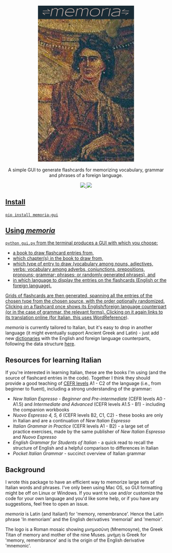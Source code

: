 <p align="center">
   <img width = "300" src="https://github.com/jeffjennings/memoria/blob/main/logo.jpg?raw=true"/>
 </p>

<p align="center">
A simple GUI to generate flashcards for memorizing vocabulary, grammar and phrases of a foreign language.
</p>

<p align="center">
  <!-- current release -->
  <a href="https://github.com/jeffjennings/memoria/releases">
      <img src="https://img.shields.io/github/release/jeffjennings/memoria/all.svg">
  </a>

  <!-- current version on pypi -->
  <a href="https://pypi.python.org/pypi/memoria-gui">
      <img src="https://img.shields.io/pypi/v/memoria-gui.svg">

</p>

Install
-------
`pip install memoria-gui`

Using _memoria_
---------------
`python gui.py` from the terminal produces a GUI with which you choose: 
- a book to draw flashcard entries from,
- which chapter(s) in the book to draw from,
- which type of entry to draw (vocabulary among nouns, adjectives, verbs; vocabulary among adverbs, conjunctions, prepositions, pronouns; grammar; phrases; or randomly generated phrases), and
- in which language to display the entries on the flashcards (English or the foreign language).

Grids of flashcards are then generated, spanning all the entries of the chosen type from the chosen source, with the order optionally randomized. Clicking on a flashcard once shows its English/foreign language counterpart (or in the case of grammar, the relevant forms). Clicking on it again links to its translation online (for Italian, this uses [WordReference](https://www.wordreference.com/iten/)).

_memoria_ is currently tailored to Italian, but it's easy to drop in another language (it might eventually support Ancient Greek and Latin) - just add new [dictionaries](https://github.com/jeffjennings/memoria/tree/main/memoria/dictionaries) with the English and foreign language counterparts, following the data structure [here](https://github.com/jeffjennings/memoria/blob/main/memoria/dictionaries/en_it/nie_a0_a1pt5.py).

Resources for learning Italian
------------------------------
If you're interested in learning Italian, these are the books I'm using (and the source of flashcard entries in the code). Together I think they should provide a good teaching of [CEFR levels](https://www.coe.int/en/web/common-european-framework-reference-languages/table-1-cefr-3.3-common-reference-levels-global-scale) A1 - C2 of the language (i.e., from beginner to fluent), including a strong understanding of the grammar:
   * _New Italian Espresso - Beginner and Pre-intermediate_ (CEFR levels A0 - A1.5) and _Intermediate and Advanced_ (CEFR levels A1.5 - B1) - including the companion workbooks
   * _Nuovo Espresso 4, 5, 6_ (CEFR levels B2, C1, C2) - these books are only in Italian and are a continuation of _New Italian Espresso_
   * _Italian Grammar in Practice_ (CEFR levels A1 - B2) - a large set of practice exercises, made by the same publisher of _New Italian Espresso_ and _Nuovo Espresso_
   * _English Grammar for Students of Italian_ - a quick read to recall the structure of English and a helpful comparison to differences in Italian
   * _Pocket Italian Grammar_ - succinct overview of Italian grammar

Background
----------
I wrote this package to have an efficient way to memorize large sets of Italian words and phrases. I've only been using Mac OS, so GUI formatting might be off on Linux or Windows. If you want to use and/or customize the code for your own language and you'd like some help, or if you have any suggestions, feel free to open an issue.

_memoria_ is Latin (and Italian!) for 'memory, remembrance'. Hence the Latin phrase 'In memoriam' and the English derivatives 'memorial' and 'memoir'.

The logo is a Roman mosaic showing μνημοσύνη (Mnemosyne), the Greek Titan of memory and mother of the nine Muses. μνήμη	is Greek for 'memory, remembrance' and is the origin of the English derivative 'mnemonic'.
